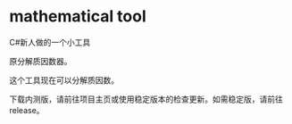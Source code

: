 # mathematical tool
C#新人做的一个小工具

原分解质因数器。

这个工具现在可以分解质因数。

下载内测版，请前往项目主页或使用稳定版本的检查更新。如需稳定版，请前往release。
